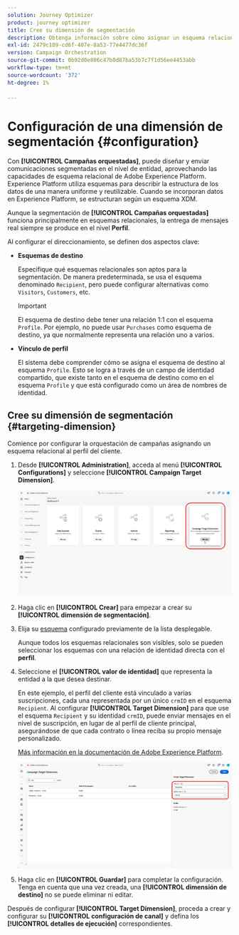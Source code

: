 ```yaml
---
solution: Journey Optimizer
product: journey optimizer
title: Cree su dimensión de segmentación
description: Obtenga información sobre cómo asignar un esquema relacional al perfil del cliente
exl-id: 2479c109-cd6f-407e-8a53-77e4477dc36f
version: Campaign Orchestration
source-git-commit: 0b92d0e806c47b0d87ba53b7c7f1d56ee4453abb
workflow-type: tm+mt
source-wordcount: '372'
ht-degree: 1%

---
```



# Configuración de una dimensión de segmentación {#configuration}

Con **[!UICONTROL Campañas orquestadas]**, puede diseñar y enviar comunicaciones segmentadas en el nivel de entidad, aprovechando las capacidades de esquema relacional de Adobe Experience Platform. Experience Platform utiliza esquemas para describir la estructura de los datos de una manera uniforme y reutilizable. Cuando se incorporan datos en Experience Platform, se estructuran según un esquema XDM.

Aunque la segmentación de **[!UICONTROL Campañas orquestadas]** funciona principalmente en esquemas relacionales, la entrega de mensajes real siempre se produce en el nivel **Perfil**.

Al configurar el direccionamiento, se definen dos aspectos clave:

* **Esquemas de destino**

  Especifique qué esquemas relacionales son aptos para la segmentación. De manera predeterminada, se usa el esquema denominado `Recipient`, pero puede configurar alternativas como `Visitors`, `Customers`, etc.

  >[!IMPORTANT]
  >
  > El esquema de destino debe tener una relación 1:1 con el esquema `Profile`. Por ejemplo, no puede usar `Purchases` como esquema de destino, ya que normalmente representa una relación uno a varios.

* **Vínculo de perfil**

  El sistema debe comprender cómo se asigna el esquema de destino al esquema `Profile`. Esto se logra a través de un campo de identidad compartido, que existe tanto en el esquema de destino como en el esquema `Profile` y que está configurado como un área de nombres de identidad.

## Cree su dimensión de segmentación {#targeting-dimension}

Comience por configurar la orquestación de campañas asignando un esquema relacional al perfil del cliente.

1. Desde **[!UICONTROL Administration]**, acceda al menú **[!UICONTROL Configurations]** y seleccione **[!UICONTROL Campaign Target Dimension]**.

   ![](assets/target-dimension-1.png)

1. Haga clic en **[!UICONTROL Crear]** para empezar a crear su **[!UICONTROL dimensión de segmentación]**.

1. Elija su [esquema](gs-schemas.md) configurado previamente &#x200B;de la lista desplegable.

   Aunque todos los esquemas relacionales son visibles, solo se pueden seleccionar los esquemas con una relación de identidad directa con el **perfil**.

1. Seleccione el **[!UICONTROL valor de identidad]** que representa la entidad a la que desea destinar.

   En este ejemplo, el perfil del cliente está vinculado a varias suscripciones, cada una representada por un único `crmID` en el esquema `Recipient`. Al configurar **[!UICONTROL Target Dimension]** para que use el esquema `Recipient` y su identidad `crmID`, puede enviar mensajes en el nivel de suscripción, en lugar de al perfil de cliente principal, asegurándose de que cada contrato o línea reciba su propio mensaje personalizado.

   [Más información en la documentación de Adobe Experience Platform](https://experienceleague.adobe.com/en/docs/experience-platform/xdm/schema/composition#identity).

   ![](assets/target-dimension-2.png)

1. Haga clic en **[!UICONTROL Guardar]** para completar la configuración. Tenga en cuenta que una vez creada, una **[!UICONTROL dimensión de destino]** no se puede eliminar ni editar.

Después de configurar **[!UICONTROL Target Dimension]**, proceda a crear y configurar su **[!UICONTROL configuración de canal]** y defina los **[!UICONTROL detalles de ejecución]** correspondientes.
